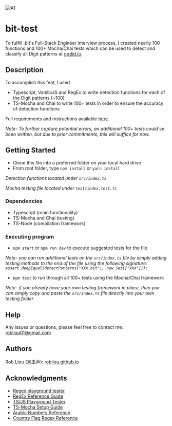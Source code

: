 ![A1](https://user-images.githubusercontent.com/81087205/230697170-927433cf-bf5d-4f51-ab1e-fa95395baf4d.png)

# bit-test

To fulfill .bit's Full-Stack Engineer interview process, I created nearly 100 functions and 100+ Mocha/Chai tests which can be used to detect and classify all Digit patterns at [godid.io](godid.io).

## Description

To accomplish this feat, I used
* Typescript, VanillaJS and RegEx to write detection functions for each of the Digit patterns  (~100)
* TS-Mocha and Chai to write 100+ tests in order to ensure the accuracy of detection functions

Full requirements and instructions available [here](https://gist.github.com/renzholy/f857b464518e0cf97549a3aee141bd74).

*Note- To further capture potential errors, an additional 100+ tests could've been written, but due to prior commitments, 
this will suffice for now.*

## Getting Started

* Clone this file into a preferred folder on your local hard drive
* From root folder, type ``npm install`` or ``yarn install``

*Detection functions located under ``src/index.ts``*

*Mocha testing file located under ``test/index.test.ts``*

### Dependencies

* Typescript (main functionality)
* TS-Mocha and Chai (testing)
* TS-Node (compilation framework)

### Executing program

* ``npm start`` or ``npm run dev`` to execute suggested tests for the file
 
*Note- you can run additional tests on the ``src/index.ts`` file by simply adding testing methods to the end of the file using the following signature:
  ``assert.deepEqual(detectPatterns("XXX.bit"), new Set(["XXX"]));``*
  
* ``npm test`` to run through all 100+ tests using the Mocha/Chai framework

*Note- if you already have your own testing framework in place, then you can simply copy and paste the ``src/index.ts`` file directly into your own testing folder*


## Help

Any issues or questions, please feel free to contact me: robliou01@gmail.com

## Authors

Rob Liou (刘玉声): [robliou.github.io](https://robliou.github.io/)

## Acknowledgments

* [Regex playground tester](https://regex101.com/)
* [RegEx Reference Guide](https://www.freecodecamp.org/news/regular-expressions-for-beginners/)
* [TS/JS Playground Tester](https://leetcode.com/playground/new/empty)
* [TS-Mocha Setup Guide](https://www.npmjs.com/package/ts-mocha)
* [Arabic Numbers Reference](https://stackoverflow.com/questions/29729391/regular-expression-arabic-characters-and-numbers-only)
* [Country Flag Regex Reference](https://stackoverflow.com/questions/53360006/detect-with-regex-if-emoji-is-country-flag)
